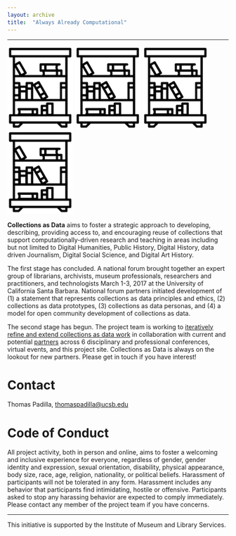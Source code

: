 ```yaml
---
layout: archive
title:  "Always Already Computational"
---
```

---
![library](images/library.png) ![library](images/library.png) ![library](images/library.png) ![library](images/library.png)

**Collections as Data** aims to foster a strategic approach to developing, describing, providing access to, and encouraging reuse of collections that support computationally-driven research and teaching in areas including but not limited to Digital Humanities, Public History, Digital History, data driven Journalism, Digital Social Science, and Digital Art History. 

The first stage has concluded. A national forum brought together an expert group of librarians, archivists, museum professionals, researchers and practitioners, and technologists March 1-3, 2017 at the University of California Santa Barbara. National forum partners initiated development of (1) a statement that represents collections as data principles and ethics, (2) collections as data prototypes, (3) collections as data personas, and (4) a model for open community development of collections as data. 

The second stage has begun. The project team is working to [iteratively refine and extend collections as data work](https://collectionsasdata.github.io/events/) in collaboration with current and potential [partners](https://collectionsasdata.github.io/partners/) across 6 disciplinary and professional conferences, virtual events, and this project site. Collections as Data is always on the lookout for new partners. Please get in touch if you have interest!
 


# Contact

Thomas Padilla, <thomaspadilla@ucsb.edu>

# Code of Conduct

All project activity, both in person and online, aims to foster a welcoming and inclusive experience for everyone, regardless of gender, gender identity and expression, sexual orientation, disability, physical appearance, body size, race, age, religion, nationality, or political beliefs. Harassment of participants will not be tolerated in any form. Harassment includes any behavior that participants find intimidating, hostile or offensive. Participants asked to stop any harassing behavior are expected to comply immediately. Please contact any member of the project team if you have concerns.


---
This initiative is supported by the Institute of Museum and Library Services.  


